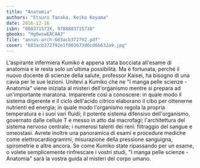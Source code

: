 ```yaml
---
title: "Anatomia"
authors: "Etsuro Tanaka, Keiko Koyama"
date: 2016-12-16
isbn: "888371573X, 9788883715730"
gbooks: "Hg0wswEACAAJ"
file: "annas-arch-683acb372792.pdf"
cover: "683acb372792e1f003673d0cd6b632a9.jpg"
---
```


L'aspirante infermiera Kumiko è appena stata bocciata all'esame di anatomia e le resta solo un'ultima possibilità. Ma è fortunata, perché il nuovo docente di scienze della salute, professor Kaisei, ha bisogno di una cavia per le sue lezioni. Unitevi a Kumiko che ne "I manga pelle scienze - Anatomia" viene iniziata al misteri dell'organismo mentre si prepara ad un'importante maratona. Imparerete così a conoscere: in quale modo il sistema digerente e il ciclo dell'acido citrico elaborano il cibo per ottenerne nutrienti ed energia; in quale modo l'organismo regola la propria temperatura e i suoi vari fluidi; il potente sistema difensivo dell'organismo, governato dalle cellule T e messo in atto dai macrofagi; l'architettura del sistema nervoso centrale; i numerosi talenti dei reni: filtraggio del sangue e omeostasi. Avrete inoltre una panoramica di esami e procedure mediche come elettrocardiogrammi, misurazione della pressione sanguigna, spirometrie e altre ancora. Se come Kumiko state ripassando per un esame, o volete semplicemente rinfrescare i vostri studi, "I manga pelle scienze - Anatomia" sarà la vostra guida al misteri del corpo umano.
